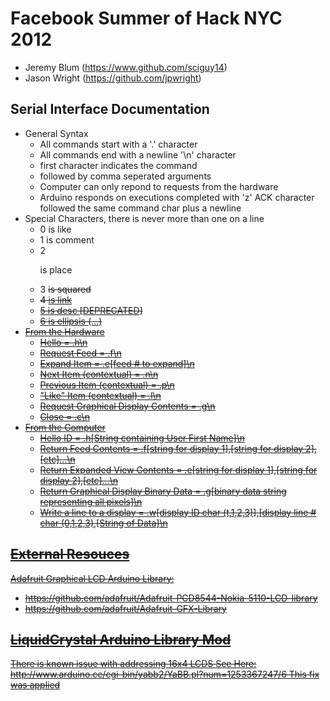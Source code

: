 Facebook Summer of Hack NYC 2012
================================
* Jeremy Blum (https://www.github.com/sciguy14)
* Jason Wright (https://github.com/jpwright)

Serial Interface Documentation
------------------------------
* General Syntax
  * All commands start with a '.' character
  * All commands end with a newline '\n' character
  * first character indicates the command
  * followed by comma seperated arguments
  * Computer can only repond to requests from the hardware
  * Arduino responds on executions completed with 'z' ACK character followed the same command char plus a newline
* Special Characters, there is never more than one on a line
  * 0 <l> is like
  * 1 <c> is comment
  * 2 <p> is place
  * 3 <s> is squared
  * 4 <u> is link
  * 5 <d> is desc [DEPRECATED]
  * 6 <e> is ellipsis (...)
* From the Hardware
  * Hello 									= .h\n
  * Request Feed 							= .f\n
  * Expand Item								= .e[feed # to expand]\n 
  * Next Item (contextual)					= .n\n
  * Previous Item (contextual)				= .p\n
  * "Like" Item (contextual)				= .l\n
  * Request Graphical Display Contents  	= .g\n
  * Close									= .c\n
* From the Computer
  * Hello ID								= .h[String containing User First Name]\n
  * Return Feed Contents					= .f[string for display 1],[string for display 2],[etc]...\n
  * Return Expanded View Contents			= .e[string for display 1],[string for display 2],[etc]...\n
  * Return Graphical Display Binary Data	= .g[binary data string representing all pixels]\n
  * Write a line to a display			 	= .w[display ID char (t,1,2,3)],[display line # char (0,1,2,3),[String of Data]\n
  
 External Resouces
 -----------------
 Adafruit Graphical LCD Arduino Library:  
 * https://github.com/adafruit/Adafruit-PCD8544-Nokia-5110-LCD-library
 * https://github.com/adafruit/Adafruit-GFX-Library
 
 LiquidCrystal Arduino Library Mod
 ---------------------------------
 There is known issue with addressing 16x4 LCDS
 See Here: http://www.arduino.cc/cgi-bin/yabb2/YaBB.pl?num=1253367247/6
 This fix was applied
